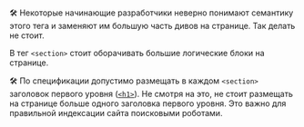 🛠 Некоторые начинающие разработчики неверно понимают семантику этого тега и заменяют им большую часть дивов на странице. Так делать не стоит.

В тег `<section>` стоит оборачивать большие логические блоки на странице.

🛠 По спецификации допустимо размещать в каждом `<section>` заголовок первого уровня ([`<h1>`](/html/h1-h6)). Не смотря на это, не стоит размещать на странице больше одного заголовка первого уровня. Это важно для правильной индексации сайта поисковыми роботами.
